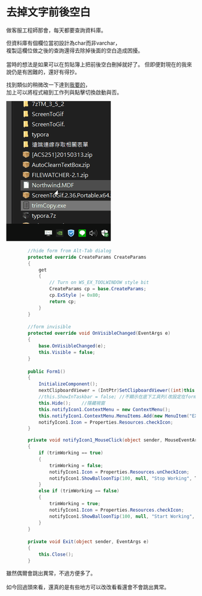 # 去掉文字前後空白


做客服工程師那會，每天都要查詢資料庫。  

<!--more-->
但資料庫有個欄位當初設計為char而非varchar，  
複製這欄位做之後的查詢還得去除掉後面的空白造成困擾。  
\
當時的想法是如果可以在剪貼簿上把前後空白刪掉就好了。 
但即便對現在的我來說仍是有困難的，還好有得抄。   

找到類似的稍微改一下達到[我要的](https://github.com/github-lym/TrimCopy)，  
加上可以將程式縮到工作列與點擊切換啟動與否。  
  
[![demo](TrimCopy.gif)](TrimCopy.gif)  
  
```csharp
        //hide form from Alt-Tab dialog
        protected override CreateParams CreateParams
        {
            get
            {
                // Turn on WS_EX_TOOLWINDOW style bit
                CreateParams cp = base.CreateParams;
                cp.ExStyle |= 0x80;
                return cp;
            }
        }

        //form invisible
        protected override void OnVisibleChanged(EventArgs e)
        {
            base.OnVisibleChanged(e);
            this.Visible = false;
        }

        public Form1()
        {
            InitializeComponent();
            nextClipboardViewer = (IntPtr)SetClipboardViewer((int)this.Handle);
            //this.ShowInTaskbar = false; //不顯示在底下工具列(改設定在form屬性)
            this.Hide();    //隱藏視窗
            this.notifyIcon1.ContextMenu = new ContextMenu();
            this.notifyIcon1.ContextMenu.MenuItems.Add(new MenuItem("EXIT",  new EventHandler(Exit)));
            notifyIcon1.Icon = Properties.Resources.checkIcon;
        }
```
```csharp
        private void notifyIcon1_MouseClick(object sender, MouseEventArgs e)
        {
            if (trimWorking == true)
            {
                trimWorking = false;
                notifyIcon1.Icon = Properties.Resources.unCheckIcon;
                notifyIcon1.ShowBalloonTip(100, null, "Stop Working", ToolTipIcon.Warning);
            }
            else if (trimWorking == false)
            {
                trimWorking = true;
                notifyIcon1.Icon = Properties.Resources.checkIcon;
                notifyIcon1.ShowBalloonTip(100, null, "Start Working", ToolTipIcon.Warning);
            }    
        }

        private void Exit(object sender, EventArgs e)
        {
            this.Close();
        }
```
雖然偶爾會跳出異常，不過方便多了。  
\
如今回過頭來看，還真的是有些地方可以改改看看還會不會跳出異常。

